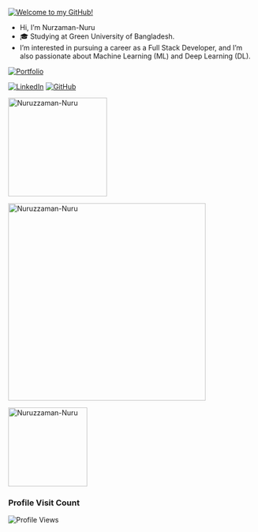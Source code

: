 [![Welcome to my GitHub!](https://img.shields.io/badge/Welcome%20to%20my%20GitHub!-0099ff?style=for-the-badge&logo=github&logoColor=white)](https://github.com/Nuruzzaman-Nuru)

-  Hi, I’m Nurzaman-Nuru  
- 🎓 Studying at Green University of Bangladesh.
- I’m interested in pursuing a career as a Full Stack Developer, and I’m also passionate about Machine Learning (ML) and Deep Learning (DL).
  
[![Portfolio](https://img.shields.io/badge/Portfolio-visit%20now-0A66C2?style=for-the-badge&logo=Firefox-Browser&logoColor=white)](https://nurzamanportfolio.vercel.app/)

[![LinkedIn](https://img.shields.io/badge/LinkedIn-0A66C2?style=for-the-badge&logo=linkedin&logoColor=white)](https://www.linkedin.com/in/md-nurzaman-7b9858262/)
[![GitHub](https://img.shields.io/badge/GitHub-181717?style=for-the-badge&logo=github&logoColor=white)](https://github.com/Nuruzzaman-Nuru)

<!-- Top Languages -->
<img src="https://github-readme-stats.vercel.app/api/top-langs?username=Nuruzzaman-Nuru&show_icons=true&locale=en&layout=compact&theme=tokyonight" alt="Nuruzzaman-Nuru" align="center" height=200/>

<!-- GitHub Streak Stats -->
<a href="#"><img src="https://github-readme-streak-stats.herokuapp.com/?user=Nuruzzaman-Nuru&theme=tokyonight" alt="Nuruzzaman-Nuru" align="center" width=400/></a>

<!-- GitHub General Stats -->
<a href="#"><img src="https://github-readme-stats.vercel.app/api?username=Nuruzzaman-Nuru&show_icons=true&locale=en&theme=tokyonight" alt="Nuruzzaman-Nuru" align="center" height=160 /></a>

### Profile Visit Count
![Profile Views](https://komarev.com/ghpvc/?username=Nuruzzaman-Nuru&style=flat-square&color=blue)



